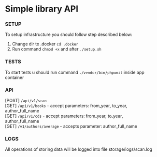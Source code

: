 # Simple library API

### SETUP
To setup infrastructure you should follow step described below: <br>
1. Change dir to .docker ```cd .docker```
2. Run command ```chmod +x``` and after ```./setup.sh```

### TESTS
To start tests u should run command ```./vendor/bin/phpunit``` inside app container

### API

[POST] ```/api/v1/scan``` <br>
[GET]  ```/api/v1/books```        - accept parameters: from_year, to_year, author_full_name <br>
[GET]  ```/api/v1/cds```          - accept parameters: from_year, to_year, author_full_name <br>
[GET]  ```/v1/authors/average```  - accepts parameter: author_full_name <br>

### LOGS
All operations of storing data will be logged into file storage/logs/scan.log
